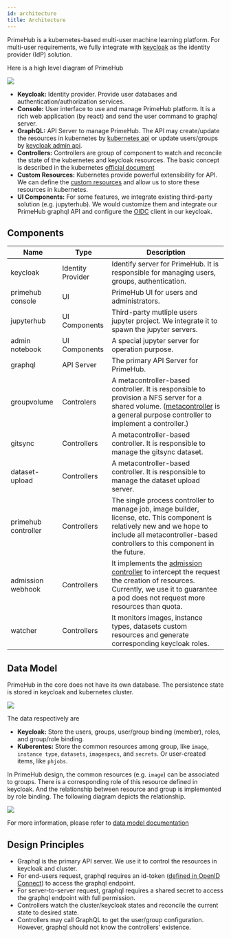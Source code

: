 ```yaml
---
id: architecture
title: Architecture
---
```


PrimeHub is a kubernetes-based multi-user machine learning platform. For multi-user requirements, we fully integrate with [keycloak](http://keycloak.org/) as the identity provider (IdP) solution.


Here is a high level diagram of PrimeHub

![](assets/architecture.png)


- **Keycloak:** Identity provider. Provide user databases and authentication/authorization services.
- **Console:** User interface to use and manage PrimeHub platform. It is a rich web application (by react) and send the user command to graphql server.
- **GraphQL:** API Server to manage PrimeHub. The API may create/update the resources in kubernetes by [kubernetes api](https://kubernetes.io/docs/reference/#api-reference) or update users/groups by [keycloak admin api](https://www.keycloak.org/docs-api/8.0/rest-api/index.html).
- **Controllers:** Controllers are group of component to watch and reconcile the state of the kubernetes and keycloak resources. The basic concept is described in the kubernetes [official document](https://kubernetes.io/docs/concepts/architecture/controller/)
- **Custom Resources:** Kubernetes provide powerful extensibility for API. We can define the [custom resources](https://kubernetes.io/docs/concepts/extend-kubernetes/api-extension/custom-resources/) and allow us to store these resources in kubernetes.
- **UI Components:** For some features, we integrate existing third-party solution (e.g. jupyterhub). We would customize them and integrate our PrimeHub graphql API and configure the [OIDC](https://en.wikipedia.org/wiki/OpenID_Connect) client in our keycloak.



## Components 


Name | Type | Description
-----|------|--------------
keycloak | Identity Provider | Identify server for PrimeHub. It is responsible for managing users, groups, authentication.
primehub console | UI | PrimeHub UI for users and administrators.
jupyterhub | UI Components | Third-party mutliple users jupyter project. We integrate it to spawn the jupyter servers.
admin notebook | UI Components | A special jupyter server for operation purpose.
graphql | API Server | The primary API Server for PrimeHub.
groupvolume | Controlers | A metacontroller-based controller. It is responsible to provision a NFS server for a shared volume. ([metacontroller](https://github.com/GoogleCloudPlatform/metacontroller) is a general purpose controller to implement a controller.)
gitsync | Controllers | A metacontroller-based controller. It is responsible to manage the gitsync dataset.
dataset-upload | Controllers | A metacontroller-based controller. It is responsible to manage the dataset upload server.
primehub controller | Controllers | The single process controller to manage job, image builder, license, etc. This component is relatively new and we hope to include all metacontroller-based controllers to this component in the future.
admission webhook | Controllers | It implements the [admission controller](https://kubernetes.io/docs/reference/access-authn-authz/admission-controllers/) to intercept the request the creation of resources. Currently, we use it to guarantee a pod does not request more resources than quota.
watcher | Controllers | It monitors images, instance types, datasets custom resources and generate corresponding keycloak roles.


## Data Model
PrimeHub in the core does not have its own database. The persistence state is stored in keycloak and kubernetes cluster. 

![](assets/architecture-data-model.png)

The data respectively are

- **Keycloak:** Store the users, groups, user/group binding (member), roles, and group/role binding. 
- **Kuberentes:** Store the common resources among group, like `image`, `instance type`, `datasets`, `imagespecs`, and `secrets`. Or user-created items, like `phjobs`.


In PrimeHub design, the common resources (e.g. `image`) can be associated to groups. There is a corresponding role of this resource defined in keycloak. And the relationship between resource and group is implemented by role binding. The following diagram depicts the relationship.

![](assets/architecture-data-model2.png)

For more information, please refer to [data model documentation](data-model.md)

## Design Principles

- Graphql is the primary API server. We use it to control the resources in keycloak and cluster.
- For end-users request, graphql requires an id-token ([defined in OpenID Connect](https://en.wikipedia.org/wiki/OpenID_Connect)) to access the graphql endpoint.
- For server-to-server request, graphql requires a shared secret to access the graphql endpoint with full permission.
- Controllers watch the cluster/keycloak states and reconcile the current state to desired state.
- Controllers may call GraphQL to get the user/group configuration. However, graphql should not know the controllers' existence.


